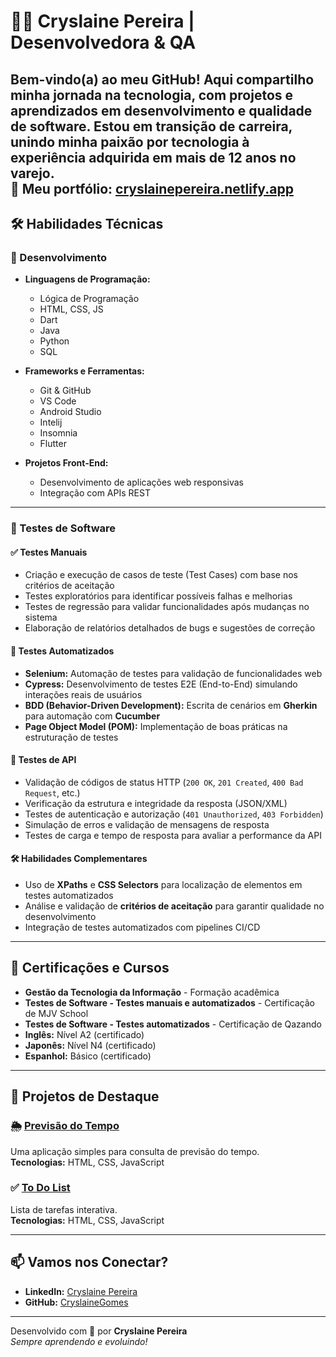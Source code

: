 # 👩‍💻 Cryslaine Pereira | Desenvolvedora & QA  

Bem-vindo(a) ao meu GitHub! Aqui compartilho minha jornada na tecnologia, com projetos e aprendizados em desenvolvimento e qualidade de software. Estou em transição de carreira, unindo minha paixão por tecnologia à experiência adquirida em mais de 12 anos no varejo.  
🔗 **Meu portfólio:** [cryslainepereira.netlify.app](https://cryslainepereira.netlify.app/)  
---

## 🛠️ Habilidades Técnicas  

### 🚀 Desenvolvimento  

- **Linguagens de Programação:**
  - Lógica de Programação
  - HTML, CSS, JS
  - Dart
  - Java
  - Python
  - SQL


- **Frameworks e Ferramentas:**
   - Git & GitHub
   - VS Code
   - Android Studio
   - Intelij
   - Insomnia
   - Flutter
 


- **Projetos Front-End:**  
  - Desenvolvimento de aplicações web responsivas  
  - Integração com APIs REST  

---

### 🧪 Testes de Software  

#### ✅ Testes Manuais  
- Criação e execução de casos de teste (Test Cases) com base nos critérios de aceitação  
- Testes exploratórios para identificar possíveis falhas e melhorias  
- Testes de regressão para validar funcionalidades após mudanças no sistema  
- Elaboração de relatórios detalhados de bugs e sugestões de correção  

#### 🤖 Testes Automatizados  
- **Selenium:** Automação de testes para validação de funcionalidades web  
- **Cypress:** Desenvolvimento de testes E2E (End-to-End) simulando interações reais de usuários  
- **BDD (Behavior-Driven Development):** Escrita de cenários em **Gherkin** para automação com **Cucumber**  
- **Page Object Model (POM):** Implementação de boas práticas na estruturação de testes  

#### 🔗 Testes de API  
- Validação de códigos de status HTTP (`200 OK`, `201 Created`, `400 Bad Request`, etc.)  
- Verificação da estrutura e integridade da resposta (JSON/XML)  
- Testes de autenticação e autorização (`401 Unauthorized`, `403 Forbidden`)  
- Simulação de erros e validação de mensagens de resposta  
- Testes de carga e tempo de resposta para avaliar a performance da API  

#### 🛠️ Habilidades Complementares  
- Uso de **XPaths** e **CSS Selectors** para localização de elementos em testes automatizados  
- Análise e validação de **critérios de aceitação** para garantir qualidade no desenvolvimento  
- Integração de testes automatizados com pipelines CI/CD  


---

## 🎯 Certificações e Cursos  

- **Gestão da Tecnologia da Informação** - Formação acadêmica  
- **Testes de Software - Testes manuais e automatizados** - Certificação de MJV School
- **Testes de Software - Testes automatizados** - Certificação de Qazando 
- **Inglês:** Nível A2 (certificado)  
- **Japonês:** Nível N4 (certificado)  
- **Espanhol:** Básico (certificado) 

---

## 📂 Projetos de Destaque  

### 🌦️ [Previsão do Tempo](https://cerulean-druid-96646a.netlify.app/)  
Uma aplicação simples para consulta de previsão do tempo.  
**Tecnologias:** HTML, CSS, JavaScript  

### ✅ [To Do List](https://elegant-concha-079484.netlify.app/)  
Lista de tarefas interativa.  
**Tecnologias:** HTML, CSS, JavaScript  

---

## 📫 Vamos nos Conectar?  

- **LinkedIn:** [Cryslaine Pereira](https://www.linkedin.com/in/cryslaine-gomes-pereira-318ab61b6/)  
- **GitHub:** [CryslaineGomes](https://github.com/CryslaineGomes)  

---

Desenvolvido com 💖 por **Cryslaine Pereira**  
_Sempre aprendendo e evoluindo!_
